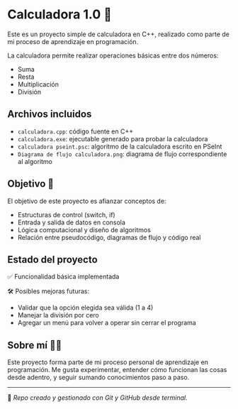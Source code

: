 # Calculadora 1.0 🧮

Este es un proyecto simple de calculadora en C++, realizado como parte de mi proceso de aprendizaje en programación.

La calculadora permite realizar operaciones básicas entre dos números:
- Suma
- Resta
- Multiplicación
- División

## Archivos incluidos

- `calculadora.cpp`: código fuente en C++
- `calculadora.exe`: ejecutable generado para probar la calculadora
- `calculadora pseint.psc`: algoritmo de la calculadora escrito en PSeInt
- `Diagrama de flujo calculadora.png`: diagrama de flujo correspondiente al algoritmo

## Objetivo 🎯

El objetivo de este proyecto es afianzar conceptos de:
- Estructuras de control (switch, if)
- Entrada y salida de datos en consola
- Lógica computacional y diseño de algoritmos
- Relación entre pseudocódigo, diagramas de flujo y código real

## Estado del proyecto

✅ Funcionalidad básica implementada  

🛠 Posibles mejoras futuras:  
- Validar que la opción elegida sea válida (1 a 4)  
- Manejar la división por cero  
- Agregar un menú para volver a operar sin cerrar el programa  

## Sobre mí 👩‍💻

Este proyecto forma parte de mi proceso personal de aprendizaje en programación. Me gusta experimentar, entender cómo funcionan las cosas desde adentro, y seguir sumando conocimientos paso a paso.

---

📌 *Repo creado y gestionado con Git y GitHub desde terminal.*  

